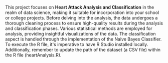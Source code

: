 This project focuses on **Heart Attack Analysis and Classification** in the realm of data science, making it suitable for incorporation into your school or college projects. Before delving into the analysis, the data undergoes a thorough cleaning process to ensure high-quality results during the analysis and classification phases. Various statistical methods are employed for analysis, providing insightful visualizations of the data. The classification aspect is handled through the implementation of the Naive Bayes Classifier. To execute the R file, it's imperative to have R Studio installed locally. Additionally, remember to update the path of the dataset (a CSV file) within the R file (heartAnalysis.R).
